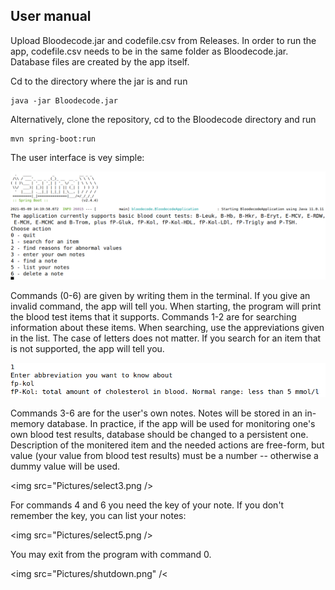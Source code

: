 ## User manual ##

Upload Bloodecode.jar and codefile.csv from Releases. In order to run the app, codefile.csv needs to be in the same folder as Bloodecode.jar.
Database files are created by the app itself.

Cd to the directory where the jar is and run
```
java -jar Bloodecode.jar
```
Alternatively, clone the repository, cd to the Bloodecode directory and run 
```
mvn spring-boot:run
```
The user interface is vey simple: 

<img src="Pictures/start.png" />

<img src="Pictures/userInterface.png" />

Commands (0-6) are given by writing them in the terminal. If you give an invalid command, the app will tell you. 
When starting, the program will print the blood test items that it supports. Commands 1-2 are for searching information
about these items. When searching, use the appreviations given in the list. The case of letters does not matter. If you
search for an item that is not supported, the app will tell you.

<img src="Pictures/select1.png" />  

Commands 3-6 are for the user's own notes. Notes will be stored in an in-memory database. In practice, if the app will
be used for monitoring one's own blood test results, database should be changed to a persistent one. Description of
the monitered item and the needed actions are free-form, but value (your value from blood test results) must be a number
-- otherwise a dummy value will be used.

<img src="Pictures/select3.png />

For commands 4 and 6 you need the key of your note. If you don't remember the key, you can list your notes:

<img src="Pictures/select5.png />

You may exit from the program with command 0.

<img src="Pictures/shutdown.png" /<
